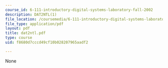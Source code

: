 ```yaml
---
course_id: 6-111-introductory-digital-systems-laboratory-fall-2002
description: DAT2NTL(1)
file_location: /coursemedia/6-111-introductory-digital-systems-laboratory-fall-2002/f8680d7cccd49cf10b028207965aadf2_dat2ntl.pdf
file_type: application/pdf
layout: pdf
title: dat2ntl.pdf
type: course
uid: f8680d7cccd49cf10b028207965aadf2

---
```

None